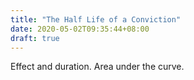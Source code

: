 ```yaml
---
title: "The Half Life of a Conviction"
date: 2020-05-02T09:35:44+08:00
draft: true
---
```


Effect and duration. Area under the curve.
